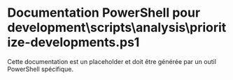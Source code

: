 # Documentation PowerShell pour development\scripts\analysis\prioritize-developments.ps1

Cette documentation est un placeholder et doit être générée par un outil PowerShell spécifique.
